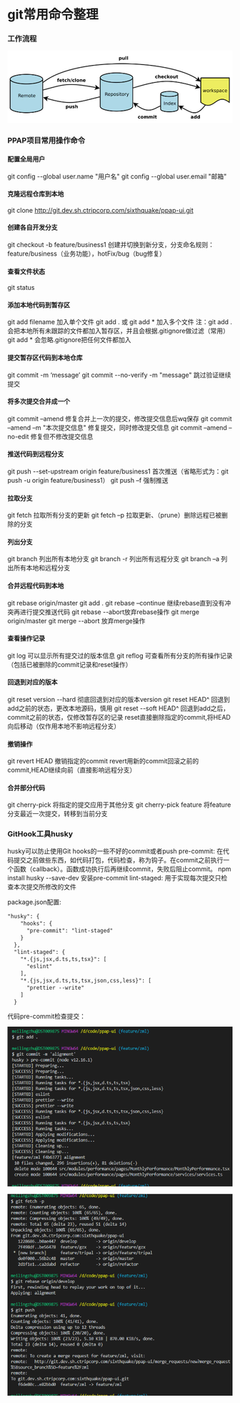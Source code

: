 # git常用命令整理

### 工作流程

 ![git流程图](https://github.com/zhu-ml/IMG/raw/master/img/gitTheory.png)

### PPAP项目常用操作命令

#### 配置全局用户

git config --global user.name "用户名"
git config --global user.email "邮箱"

#### 克隆远程仓库到本地
git clone http://git.dev.sh.ctripcorp.com/sixthquake/ppap-ui.git

#### 创建各自开发分支
git checkout -b feature/business1
创建并切换到新分支，分支命名规则：feature/business（业务功能），hotFix/bug（bug修复）

#### 查看文件状态
git status

#### 添加本地代码到暂存区
git add filename 加入单个文件
git add . 或   git add * 加入多个文件
注：git add . 会把本地所有未跟踪的文件都加入暂存区，并且会根据.gitignore做过滤（常用）
git add * 会忽略.gitignore把任何文件都加入

#### 提交暂存区代码到本地仓库
git commit -m ‘message’
git commit --no-verify -m "message" 跳过验证继续提交

#### 将多次提交合并成一个
git commit –amend 修复合并上一次的提交，修改提交信息后wq保存
git commit –amend –m "本次提交信息" 修复提交，同时修改提交信息
git commit –amend –no-edit 修复但不修改提交信息

#### 推送代码到远程分支
git push --set-upstream origin feature/business1 首次推送（省略形式为：git push -u origin feature/business1）
git push –f 强制推送

#### 拉取分支
git fetch	拉取所有分支的更新
git fetch –p 拉取更新、（prune）删除远程已被删除的分支

#### 列出分支
git branch 列出所有本地分支
git branch -r 列出所有远程分支
git branch –a 列出所有本地和远程分支

#### 合并远程代码到本地
git rebase origin/master
git add .    git rebase –continue 继续rebase直到没有冲突再进行提交推送代码
git rebase --abort放弃rebase操作
git merge origin/master 
git merge --abort 放弃merge操作

#### 查看操作记录
git log 可以显示所有提交过的版本信息
git reflog 可查看所有分支的所有操作记录（包括已被删除的commit记录和reset操作）

#### 回退到对应的版本
git reset version --hard 彻底回退到对应的版本version
git reset HEAD^  回退到add之前的状态，更改本地源码，慎用
git reset --soft HEAD^  回退到add之后，commit之前的状态，仅修改暂存区的记录
reset直接删除指定的commit,将HEAD向后移动（仅作用本地不影响远程分支）

#### 撤销操作
git revert HEAD 撤销指定的commit
revert用新的commit回滚之前的commit,HEAD继续向前（直接影响远程分支）

#### 合并部分代码
git cherry-pick <commitHash> 将指定的提交应用于其他分支
git cherry-pick feature 将feature分支最近一次提交，转移到当前分支

### GitHook工具husky
husky可以防止使用Git hooks的一些不好的commit或者push
pre-commit: 在代码提交之前做些东西，如代码打包，代码检查，称为钩子。在commit之前执行一个函数（callback）。函数成功执行后再继续commit，失败后阻止commit。
npm install husky --save-dev 安装pre-commit
lint-staged: 用于实现每次提交只检查本次提交所修改的文件

package.json配置:
```
"husky": {
    "hooks": {
      "pre-commit": "lint-staged"
    }
  },
  "lint-staged": {
    "*.{js,jsx,d.ts,ts,tsx}": [
      "eslint"
    ],
    "*.{js,jsx,d.ts,ts,tsx,json,css,less}": [
      "prettier --write"
    ]
  }
```

代码pre-commit检查提交：

![pre-commit检查](https://github.com/zhu-ml/IMG/raw/master/img/pre-commit.png)

![推送代码到远程仓库](https://github.com/zhu-ml/IMG/raw/master/img/push.png)

